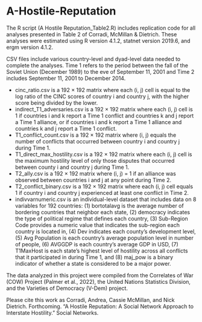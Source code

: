 # A-Hostile-Reputation

The R script (A Hostile Reputation_Table2.R) includes replication code for all analyses presented in Table 2 of Corradi, McMillan & Dietrich. These analyses were estimated using R version 4.1.2, statnet version 2019.6, and ergm version 4.1.2.

CSV files include various country-level and dyad-level data needed to complete the analyses. Time 1 refers to the period between the fall of the Soviet Union (December 1989) to the eve of September 11, 2001 and Time 2 includes September 11, 2001 to December 2014.

-	cinc_ratio.csv is a 192 × 192 matrix where each (i, j) cell is equal to the log ratio of the CINC scores of country i and country j, with the higher score being divided by the lower.
-	indirect_T1_adversaries.csv is a 192 × 192 matrix where each (i, j) cell is 1 if countries i and k report a Time 1 conflict and countries k and j report a Time 1 alliance, or if countries i and k report a Time 1 alliance and countries k and j report a Time 1 conflict.
-	T1_conflict_count.csv is a 192 × 192 matrix where (i, j) equals the number of conflicts that occurred between country i and country j during Time 1.
-	T1_direct_max_hostility.csv is a 192 × 192 matrix where each (i, j) cell is the maximum hostility level of only those disputes that occurred between county i and country j during Time 1.
-	T2_ally.csv is a 192 × 192 matrix where (i, j) = 1 if an alliance was observed between countries i and j at any point during Time 2.
-	T2_conflict_binary.csv is a 192 × 192 matrix where each (i, j) cell equals 1 if country i and country j experienced at least one conflict in Time 2.
-	indivvarnumeric.csv is an individual-level dataset that includes data on 8 variables for 192 countries: (1) bortotalavg is the average number of bordering countries that neighbor each state, (2) democracy indicates the type of political regime that defines each country, (3) Sub-Region Code provides a numeric value that indicates the sub-region each country is located in, (4) Dev indicates each county’s development level, (5) Avg Population is each country’s average population level in number of people, (6) AVGGDP is each country’s average GDP in USD, (7) T1MaxHost is each state’s highest level of hostility across all conflicts that it participated in during Time 1, and (8) maj_pow is a binary indicator of whether a state is considered to be a major power.

The data analyzed in this project were compiled from the Correlates of War (COW) Project (Palmer et al., 2022), the United Nations Statistics Division, and the Varieties of Democracy (V-Dem) project.

Please cite this work as Corradi, Andrea, Cassie McMillan, and Nick Dietrich. Forthcoming. “A Hostile Reputation: A Social Network Approach to Interstate Hostility.” Social Networks.
